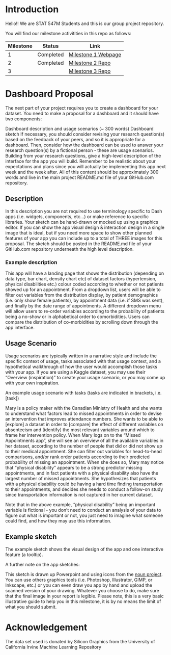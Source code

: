# Introduction


Hello!! We are STAT 547M Students and this is our group project repository.

You will find our milestone activitities in this repo as follows:

|Milestone|Status|Link|
| ----------- | ----------- | ----------- |
|1|Completed|[Milestone 1 Webpage](https://stat547-ubc-2019-20.github.io/group_06/Milestone_1/Milestone-1.html)|
|2|Completed|[Milestone 2 Repo](https://github.com/STAT547-UBC-2019-20/group_06/tree/master/Milestone_2) | 
|3||[Milestone 3 Repo](https://github.com/STAT547-UBC-2019-20/group_06/tree/master/Milestone_3) | 

# Dashboard Proposal
The next part of your project requires you to create a dashboard for your dataset. You need to make a proposal for a dashboard and it should have two components:

Dashboard description and usage scenarios (~ 300 words)
Dashboard sketch
If necessary, you should consider revising your research question(s) based on the feedback of your peers, and so it is appropriate for a dashboard. Then, consider how the dashboard can be used to answer your research question(s) by a fictional person - these are usage scenarios. Building from your research questions, give a high-level description of the interface for the app you will build. Remember to be realistic about your expectations and plans since you will actually be implementing this app next week and the week after. All of this content should be approximately 300 words and live in the main project README.md file of your GitHub.com repository.

## Description
In this description you are not required to use terminology specific to Dash apps (i.e. widgets, components, etc…) or make reference to specific libraries. Your sketch can be hand-drawn or mocked up using a graphics editor. If you can show the app visual design & interaction design in a single image that is ideal, but if you need more space to show other planned features of your app you can include up to a total of THREE images for this proposal. The sketch should be posted in the README.md file of your GitHub.com repository underneath the high level description.

### Example description

This app will have a landing page that shows the distribution (depending on data type, bar chart, density chart etc) of dataset factors (hypertension, physical disabilities etc.) colour coded according to whether or not patients showed up for an appointment. From a dropdown list, users will be able to filter out variables from the distribution display, by patient demographics (i.e. only show female patients), by appointment data (i.e. if SMS was sent), and finally by the date range of appointments. A different dropdown menu will allow users to re-order variables according to the probability of patients being a no-show or in alphabetical order to comorbidities. Users can compare the distribution of co-morbidities by scrolling down through the app interface.

## Usage Scenario
Usage scenarios are typically written in a narrative style and include the specific context of usage, tasks associated with that usage context, and a hypothetical walkthrough of how the user would accomplish those tasks with your app. If you are using a Kaggle dataset, you may use their “Overview (inspiration)” to create your usage scenario, or you may come up with your own inspiration.

An example usage scenario with tasks (tasks are indicated in brackets, i.e. [task])

Mary is a policy maker with the Canadian Ministry of Health and she wants to understand what factors lead to missed appointments in order to devise an intervention that improves attendance numbers. She wants to be able to [explore] a dataset in order to [compare] the effect of different variables on absenteeism and [identify] the most relevant variables around which to frame her intervention policy. When Mary logs on to the “Missed Appointments app”, she will see an overview of all the available variables in her dataset, according to the number of people that did or did not show up to their medical appointment. She can filter out variables for head-to-head comparisons, and/or rank order patients according to their predicted probability of missing an appointment. When she does so, Mary may notice that “physical disability” appears to be a strong predictor missing appointments, and in fact patients with a physical disability also have the largest number of missed appointments. She hypothesizes that patients with a physical disability could be having a hard time finding transportation to their appointments, and decides she needs to conduct a follow-on study since transportation information is not captured in her current dataset.

Note that in the above example, “physical disability” being an important variable is fictional - you don’t need to conduct an analysis of your data to figure out what is important or not, you just need to imagine what someone could find, and how they may use this information.

## Example sketch

The example sketch shows the visual design of the app and one interactive feature (a tooltip).

A further note on the app sketches:

This sketch is drawn up Powerpoint and using icons from the [noun project](https://thenounproject.com/). You can use others graphics tools (i.e. Photoshop, Illustrator, GIMP, or Inkscape, etc.) or you can even draw you app by hand and upload the scanned version of your drawing. Whatever you choose to do, make sure that the final image in your report is legible. Please note, this is a very basic illustrative guide to help you in this milestone, it is by no means the limit of what you should submit.

# Acknowledgement

The data set used is donated by Silicon Graphics from the University of California Irvine Machine Learning Repository
 
